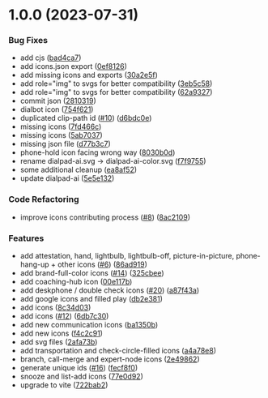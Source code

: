 # 1.0.0 (2023-07-31)


### Bug Fixes

* add cjs ([bad4ca7](https://github.com/dialpad/dialtone-icons/commit/bad4ca7426a05191131c920f516dcaa428b943b4))
* add icons.json export ([0ef8126](https://github.com/dialpad/dialtone-icons/commit/0ef81264e323175fa541696ddaeb835d14cabedb))
* add missing icons and exports ([30a2e5f](https://github.com/dialpad/dialtone-icons/commit/30a2e5f31ca187122496ebcf840681b2cc36b6d4))
* add role="img" to svgs for better compatibility ([3eb5c58](https://github.com/dialpad/dialtone-icons/commit/3eb5c5820c00a84f4e63f2df55b2c339164f175f))
* add role="img" to svgs for better compatibility ([62a9327](https://github.com/dialpad/dialtone-icons/commit/62a932789b5711727a017368c964f52538ec9f4a))
* commit json ([2810319](https://github.com/dialpad/dialtone-icons/commit/2810319ed045ec32a2b6397b93e36a3a4f8ce8a6))
* dialbot icon ([754f621](https://github.com/dialpad/dialtone-icons/commit/754f6217972eb7e3a6cc4ef35520613d1db3efff))
* duplicated clip-path id ([#10](https://github.com/dialpad/dialtone-icons/issues/10)) ([d6bdc0e](https://github.com/dialpad/dialtone-icons/commit/d6bdc0e025b5b046b467a2db6de259cf3fc69715))
* missing icons ([7fd466c](https://github.com/dialpad/dialtone-icons/commit/7fd466c6905fab180ff564e8557e0fb48c7a614c))
* missing icons ([5ab7037](https://github.com/dialpad/dialtone-icons/commit/5ab7037ceec817860f4aef9c0b22a468e2d8f11e))
* missing json file ([d77b3c7](https://github.com/dialpad/dialtone-icons/commit/d77b3c7d1e4b99aa53d86446c21e5205022c667a))
* phone-hold icon facing wrong way ([8030b0d](https://github.com/dialpad/dialtone-icons/commit/8030b0de80006265c155e5ff780ea08ffca8ca55))
* rename dialpad-ai.svg -> dialpad-ai-color.svg ([f7f9755](https://github.com/dialpad/dialtone-icons/commit/f7f9755f97a26dbc1d96610f39c5592399d900dc))
* some additional cleanup ([ea8af52](https://github.com/dialpad/dialtone-icons/commit/ea8af52a6f2bdf5263f9740d0ff072f790b9a13a))
* update dialpad-ai ([5e5e132](https://github.com/dialpad/dialtone-icons/commit/5e5e132adac68fbbfabf93c75d729718cd79d21f))


### Code Refactoring

* improve icons contributing process ([#8](https://github.com/dialpad/dialtone-icons/issues/8)) ([8ac2109](https://github.com/dialpad/dialtone-icons/commit/8ac210924fe9976e8d73886251f618b8ebc057cd))


### Features

* add attestation, hand, lightbulb, lightbulb-off, picture-in-picture, phone-hang-up + other icons ([#6](https://github.com/dialpad/dialtone-icons/issues/6)) ([86ad919](https://github.com/dialpad/dialtone-icons/commit/86ad91967c0d1ec5bdeb5560a6745409e309dc6f))
* add brand-full-color icons ([#14](https://github.com/dialpad/dialtone-icons/issues/14)) ([325cbee](https://github.com/dialpad/dialtone-icons/commit/325cbee3f9b9181e64d9f8020d84c128b3f9db5e))
* add coaching-hub icon ([00e117b](https://github.com/dialpad/dialtone-icons/commit/00e117ba27d860662d094ff6ed326f64812eb1e6))
* add deskphone / double check icons ([#20](https://github.com/dialpad/dialtone-icons/issues/20)) ([a87f43a](https://github.com/dialpad/dialtone-icons/commit/a87f43a9992212631be80990aa944fc4090d6879))
* add google icons and filled play ([db2e381](https://github.com/dialpad/dialtone-icons/commit/db2e3818c2136eec26898c1650f82030ba312d57))
* add icons ([8c34d03](https://github.com/dialpad/dialtone-icons/commit/8c34d03d1c8270b080d7eaafa9160ada767b1b51))
* add icons ([#12](https://github.com/dialpad/dialtone-icons/issues/12)) ([6db7c30](https://github.com/dialpad/dialtone-icons/commit/6db7c30e00da4218f08d99fbce024ca5db536f9b))
* add new communication icons ([ba1350b](https://github.com/dialpad/dialtone-icons/commit/ba1350b5116e11fed4eea0cf25a0322c370c6eb1))
* add new icons ([f4c2c91](https://github.com/dialpad/dialtone-icons/commit/f4c2c9157a80ef0dc7c678d9957754d6645aba5f))
* add svg files ([2afa73b](https://github.com/dialpad/dialtone-icons/commit/2afa73b85a1989e5fb24a2c1d69209ff4bf089cd))
* add transportation and check-circle-filled icons ([a4a78e8](https://github.com/dialpad/dialtone-icons/commit/a4a78e8af960e633aea62e1d21aef055e755a809))
* branch, call-merge and expert-node icons ([2e49862](https://github.com/dialpad/dialtone-icons/commit/2e4986206b32ab3a0088111ca32e21ff48c08697))
* generate unique ids ([#16](https://github.com/dialpad/dialtone-icons/issues/16)) ([fecf8f0](https://github.com/dialpad/dialtone-icons/commit/fecf8f06032e5744eafbb3d5875524a8cd7c222b))
* snooze and list-add icons ([77e0d92](https://github.com/dialpad/dialtone-icons/commit/77e0d9227aa942407aed9a72055c53f484794127))
* upgrade to vite ([722bab2](https://github.com/dialpad/dialtone-icons/commit/722bab286db97e2f99da0633c3c1d813ca990828))
